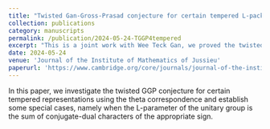 ```yaml
---
title: "Twisted Gan-Gross-Prasad conjecture for certain tempered L-packets"
collection: publications
category: manuscripts
permalink: /publication/2024-05-24-TGGP4tempered
excerpt: "This is a joint work with Wee Teck Gan, we proved the twisted Gan--Gross--Prasad conjecture for a class of tempered L-packets."
date: 2024-05-24
venue: 'Journal of the Institute of Mathematics of Jussieu'
paperurl: 'https://www.cambridge.org/core/journals/journal-of-the-institute-of-mathematics-of-jussieu/article/twisted-gangrossprasad-conjecture-for-certain-tempered-lpackets/0319EF11E0C7E2855442B3846F378B0C'
---
```

In this paper, we investigate the twisted GGP conjecture for certain tempered representations using the theta correspondence and establish some special cases, namely when the L-parameter of the unitary group is the sum of conjugate-dual characters of the appropriate sign.
